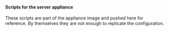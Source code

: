 #### Scripts for the server appliance

These scripts are part of the appliance image and pushed here for reference. By themselves they are not enough to replicate the configuration.

